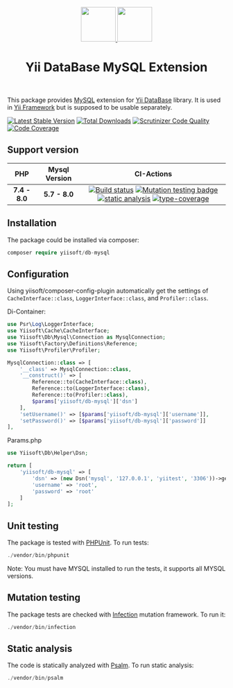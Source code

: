 <p align="center">
    <a href="https://github.com/yiisoft" target="_blank">
        <img src="https://avatars0.githubusercontent.com/u/993323" height="80px">
    </a>
    <a href="https://www.mysql.com/" target="_blank">
        <img src="https://labs.mysql.com/common/logos/mysql-logo.svg" height="80px">
    </a>
    <h1 align="center">Yii DataBase MySQL Extension</h1>
    <br>
</p>

This package provides [MySQL] extension for [Yii DataBase] library.
It is used in [Yii Framework] but is supposed to be usable separately.

[MySQL]: https://www.mysql.com/
[Yii DataBase]: https://github.com/yiisoft/db
[Yii Framework]: https://www.yiiframework.com/

[![Latest Stable Version](https://poser.pugx.org/yiisoft/db-mysql/v/stable.png)](https://packagist.org/packages/yiisoft/db-mysql)
[![Total Downloads](https://poser.pugx.org/yiisoft/db-mysql/downloads.png)](https://packagist.org/packages/yiisoft/db-mysql)
[![Scrutinizer Code Quality](https://scrutinizer-ci.com/g/yiisoft/db-mysql/badges/quality-score.png?b=master)](https://scrutinizer-ci.com/g/yiisoft/db-mysql/?branch=master)
[![Code Coverage](https://scrutinizer-ci.com/g/yiisoft/db-mysql/badges/coverage.png?b=master)](https://scrutinizer-ci.com/g/yiisoft/db-mysql/?branch=master)


## Support version

|  PHP | Mysql Version            |  CI-Actions
|:----:|:------------------------:|:---:|
|**7.4 - 8.0**| **5.7 - 8.0**|[![Build status](https://github.com/yiisoft/db-mysql/workflows/build/badge.svg)](https://github.com/yiisoft/db-mysql/actions?query=workflow%3Abuild) [![Mutation testing badge](https://img.shields.io/endpoint?style=flat&url=https%3A%2F%2Fbadge-api.stryker-mutator.io%2Fgithub.com%2Fyiisoft%2Fdb-mysql%2Fmaster)](https://dashboard.stryker-mutator.io/reports/github.com/yiisoft/db-mysql/master) [![static analysis](https://github.com/yiisoft/db-mysql/workflows/static%20analysis/badge.svg)](https://github.com/yiisoft/db-mysql/actions?query=workflow%3A%22static+analysis%22) [![type-coverage](https://shepherd.dev/github/yiisoft/db-mysql/coverage.svg)](https://shepherd.dev/github/yiisoft/db-mysql)


## Installation

The package could be installed via composer:

```php
composer require yiisoft/db-mysql
```

## Configuration

Using yiisoft/composer-config-plugin automatically get the settings of `CacheInterface::class`, `LoggerInterface::class`, and `Profiler::class`.

Di-Container:

```php
use Psr\Log\LoggerInterface;
use Yiisoft\Cache\CacheInterface;
use Yiisoft\Db\Mysql\Connection as MysqlConnection;
use Yiisoft\Factory\Definitions\Reference;
use Yiisoft\Profiler\Profiler;

MysqlConnection::class => [
    '__class' => MysqlConnection::class,
    '__construct()' => [
        Reference::to(CacheInterface::class),
        Reference::to(LoggerInterface::class),
        Reference::to(Profiler::class),
        $params['yiisoft/db-mysql']['dsn']
    ],
    'setUsername()' => [$params['yiisoft/db-mysql']['username']],
    'setPassword()' => [$params['yiisoft/db-mysql']['password']]
],
```

Params.php

```php
use Yiisoft\Db\Helper\Dsn;

return [
    'yiisoft/db-mysql' => [
        'dsn' => (new Dsn('mysql', '127.0.0.1', 'yiitest', '3306'))->getDsn(),
        'username' => 'root',
        'password' => 'root'
    ]
];
```

## Unit testing

The package is tested with [PHPUnit](https://phpunit.de/). To run tests:

```php
./vendor/bin/phpunit
```

Note: You must have MYSQL installed to run the tests, it supports all MYSQL versions.

## Mutation testing

The package tests are checked with [Infection](https://infection.github.io/) mutation framework. To run it:

```php
./vendor/bin/infection
```

## Static analysis

The code is statically analyzed with [Psalm](https://psalm.dev/docs/). To run static analysis:

```php
./vendor/bin/psalm
```
